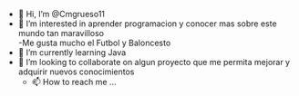 - 👋 Hi, I’m @Cmgrueso11  
- 👀 I’m interested in  aprender programacion  y  conocer mas sobre este mundo tan maravilloso  
 -Me gusta mucho el Futbol y Baloncesto
- 🌱 I’m currently learning Java
- 💞️ I’m looking to collaborate on  algun proyecto que me permita mejorar y adquirir nuevos conocimientos
  - 📫 How to reach me ...

<!---
Cmgrueso11/Cmgrueso11 is a ✨ special ✨ repository because its `README.md` (this file) appears on your GitHub profile.
You can click the Preview link to take a look at your changes.
--->
